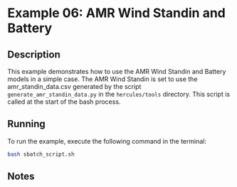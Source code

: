 # Example 06: AMR Wind Standin and Battery

## Description

This example demonstrates how to use the AMR Wind Standin and Battery models in a simple case.  The AMR Wind Standin is set to use
the amr_standin_data.csv generated by the script `generate_amr_standin_data.py` in the `hercules/tools` directory.  This script is
called at the start of the bash process.

## Running

To run the example, execute the following command in the terminal:

```bash
bash sbatch_script.sh
```

## Notes